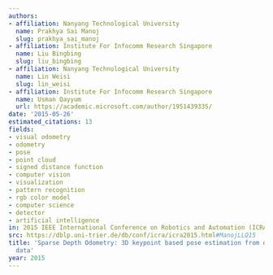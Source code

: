 ```yaml
---
authors:
- affiliation: Nanyang Technological University
  name: Prakhya Sai Manoj
  slug: prakhya_sai_manoj
- affiliation: Institute For Infocomm Research Singapore
  name: Liu Bingbing
  slug: liu_bingbing
- affiliation: Nanyang Technological University
  name: Lin Weisi
  slug: lin_weisi
- affiliation: Institute For Infocomm Research Singapore
  name: Usman Qayyum
  url: https://academic.microsoft.com/author/1951439335/
date: '2015-05-26'
estimated_citations: 13
fields:
- visual odometry
- odometry
- pose
- point cloud
- signed distance function
- computer vision
- visualization
- pattern recognition
- rgb color model
- computer science
- detector
- artificial intelligence
in: 2015 IEEE International Conference on Robotics and Automation (ICRA)
src: https://dblp.uni-trier.de/db/conf/icra/icra2015.html#ManojLLQ15
title: 'Sparse Depth Odometry: 3D keypoint based pose estimation from dense depth
  data'
year: 2015
---
```

